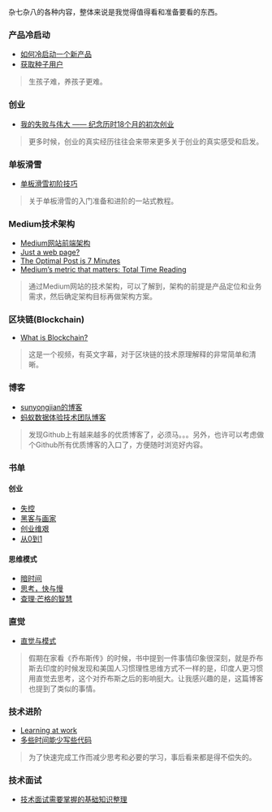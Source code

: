 
杂七杂八的各种内容，整体来说是我觉得值得看和准备要看的东西。

### 产品冷启动
+ [如何冷启动一个新产品](https://www.zhihu.com/question/23281795) <br>
+ [获取种子用户](http://iamsujie.com/tag/%E5%86%B7%E5%90%AF%E5%8A%A8/)
> 生孩子难，养孩子更难。

### 创业
+ [我的失败与伟大 —— 纪念历时18个月的初次创业](http://iosre.com/t/topic/4152)
> 更多时候，创业的真实经历往往会来带来更多关于创业的真实感受和启发。

### 单板滑雪
+ [单板滑雪初阶技巧](https://www.bilibili.com/read/cv75859?from=articleDetail)
> 关于单板滑雪的入门准备和进阶的一站式教程。

### Medium技术架构
+ [Medium网站前端架构](https://gist.github.com/longmao/c56d46d28d033f356b6f)
+ [Just a web page?](https://medium.com/@dpup/just-a-web-page-194f7a3d260a)
+ [The Optimal Post is 7 Minutes](https://medium.com/data-lab/the-optimal-post-is-7-minutes-74b9f41509b)
+ [Medium’s metric that matters: Total Time Reading](https://medium.com/data-lab/mediums-metric-that-matters-total-time-reading-86c4970837d5)
> 通过Medium网站的技术架构，可以了解到，架构的前提是产品定位和业务需求，然后确定架构目标再做架构方案。

### 区块链(Blockchain)
+ [What is Blockchain?](https://www.cigionline.org/multimedia/what-blockchain)
> 这是一个视频，有英文字幕，对于区块链的技术原理解释的非常简单和清晰。

### 博客
+ [sunyongjian的博客](https://github.com/sunyongjian/blog)
+ [蚂蚁数据体验技术团队博客](https://github.com/ProtoTeam/blog)
> 发现Github上有越来越多的优质博客了，必须马。。。另外，也许可以考虑做个Github所有优质博客的入口了，方便随时浏览好内容。

### 书单
#### 创业
+ [失控](https://book.douban.com/subject/5375620/)
+ [黑客与画家](https://book.douban.com/subject/6021440/)
+ [创业维艰](https://book.douban.com/subject/26306686/)
+ [从0到1](https://book.douban.com/subject/26297606/)
#### 思维模式
+ [暗时间](https://book.douban.com/subject/6709809/)
+ [思考，快与慢](https://book.douban.com/subject/10785583/)
+ [查理·芒格的智慧](https://book.douban.com/subject/26374572/)

### 直觉
+ [直觉与模式](http://mindlee.com/2012/12/02/intuition-and-pattern/)
> 假期在家看《乔布斯传》的时候，书中提到一件事情印象很深刻，就是乔布斯去印度的时候发现和美国人习惯理性思维方式不一样的是，印度人更习惯用直觉去思考，这个对乔布斯之后的影响挺大。让我感兴趣的是，这篇博客也提到了类似的事情。

### 技术进阶
+ [Learning at work](https://jvns.ca/blog/2017/08/06/learning-at-work/?utm_campaign=CodeTengu&utm_medium=web&utm_source=CodeTengu_115)
+ [多些时间能少写些代码](https://coolshell.cn/articles/5686.html?utm_campaign=CodeTengu&utm_medium=web&utm_source=CodeTengu_115)
> 为了快速完成工作而减少思考和必要的学习，事后看来都是得不偿失的。

### 技术面试
+ [技术面试需要掌握的基础知识整理](https://github.com/CyC2018/Interview-Notebook)


